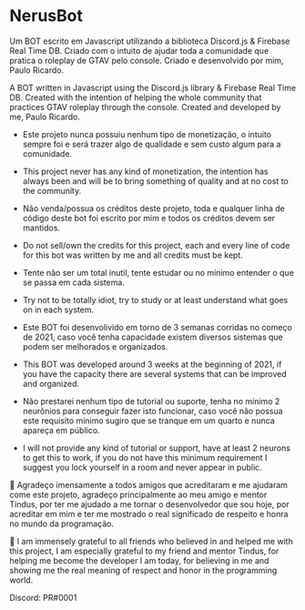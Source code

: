 # NerusBot
Um BOT escrito em Javascript utilizando a biblioteca Discord.js & Firebase Real Time DB. Criado com o intuito de ajudar toda a comunidade que pratica o roleplay de GTAV pelo console. Criado e desenvolvido por mim, Paulo Ricardo.

A BOT written in Javascript using the Discord.js library & Firebase Real Time DB. Created with the intention of helping the whole community that practices GTAV roleplay through the console. Created and developed by me, Paulo Ricardo.

* Este projeto nunca possuiu nenhum tipo de monetização, o intuito sempre foi e será trazer algo de qualidade e sem custo algum para a comunidade.
* This project never has any kind of monetization, the intention has always been and will be to bring something of quality and at no cost to the community.

* Não venda/possua os créditos deste projeto, toda e qualquer linha de código deste bot foi escrito por mim e todos os créditos devem ser mantidos.
* Do not sell/own the credits for this project, each and every line of code for this bot was written by me and all credits must be kept.

* Tente não ser um total inutil, tente estudar ou no mínimo entender o que se passa em cada sistema.
* Try not to be totally idiot, try to study or at least understand what goes on in each system.

* Este BOT foi desenvolivido em torno de 3 semanas corridas no começo de 2021, caso você tenha capacidade existem diversos sistemas que podem ser melhorados e organizados.
* This BOT was developed around 3 weeks at the beginning of 2021, if you have the capacity there are several systems that can be improved and organized.

* Não prestarei nenhum tipo de tutorial ou suporte, tenha no mínimo 2 neurônios para conseguir fazer isto funcionar, caso você não possua este requisito mínimo sugiro que se tranque em um quarto e nunca apareça em público.
* I will not provide any kind of tutorial or support, have at least 2 neurons to get this to work, if you do not have this minimum requirement I suggest you lock yourself in a room and never appear in public.

🌟 Agradeço imensamente a todos amigos que acreditaram e me ajudaram come este projeto, agradeço principalmente ao meu amigo e mentor Tindus, por ter me ajudado a me tornar o desenvolvedor que sou hoje, por acreditar em mim e ter me mostrado o real significado de respeito e honra no mundo da programação.

🌟 I am immensely grateful to all friends who believed in and helped me with this project, I am especially grateful to my friend and mentor Tindus, for helping me become the developer I am today, for believing in me and showing me the real meaning of respect and honor in the programming world.

Discord: PR#0001
